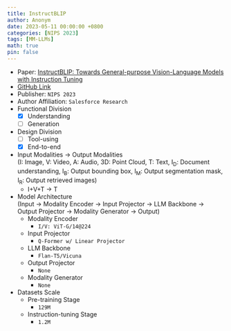```yaml
---
title: InstructBLIP
author: Anonym
date: 2023-05-11 00:00:00 +0800
categories: [NIPS 2023]
tags: [MM-LLMs]
math: true
pin: false
---
```


- Paper: [InstructBLIP: Towards General-purpose Vision-Language Models with Instruction Tuning](https://arxiv.org/abs/2305.06500)
- [GitHub Link](https://github.com/salesforce/LAVIS/tree/main/projects/instructblip)
- Publisher: `NIPS 2023`
- Author Affiliation: `Salesforce Research`
- Functional Division
  + [x] Understanding
  + [ ] Generation
- Design Division
  + [ ] Tool-using
  + [x] End-to-end
- Input Modalities $\rightarrow$ Output Modalities <br />(I: Image, V: Video, A: Audio, 3D: Point Cloud, T: Text, I<sub>D</sub>: Document understanding, I<sub>B</sub>: Output bounding box, I<sub>M</sub>: Output segmentation mask, I<sub>R</sub>: Output retrieved images)
  + I+V+T $\rightarrow$ T
- Model Architecture <br />(Input $\rightarrow$ Modality Encoder $\rightarrow$ Input Projector $\rightarrow$ LLM Backbone $\rightarrow$ Output Projector $\rightarrow$ Modality Generator $\rightarrow$ Output)
  + Modality Encoder
    * `I/V: ViT-G/14@224`
  + Input Projector
    * `Q-Former w/ Linear Projector`
  + LLM Backbone
    * `Flan-T5/Vicuna`
  + Output Projector
    * `None`
  + Modality Generator
    * `None`
- Datasets Scale
  + Pre-training Stage
    * `129M`
  + Instruction-tuning Stage
    * `1.2M`
